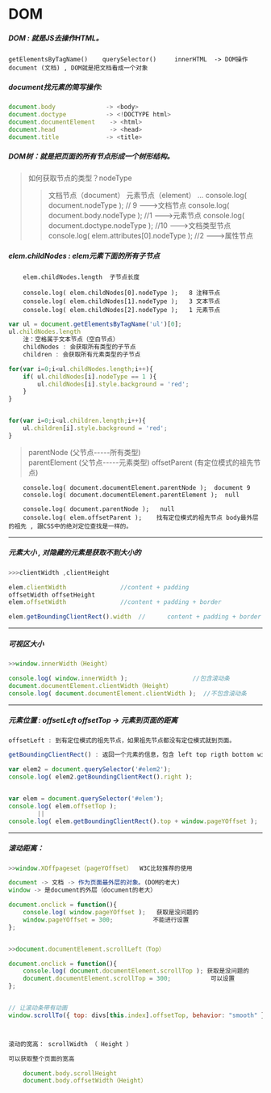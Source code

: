 # DOM

##### DOM : 就是JS去操作HTML。

    getElementsByTagName()    querySelector()     innerHTML  -> DOM操作
    document (文档) , DOM就是把文档看成一个对象



##### document找元素的简写操作:
```javascript
document.body              -> <body>
document.doctype           -> <!DOCTYPE html>
document.documentElement    -> <html>
document.head               -> <head>
document.title             -> <title>
```

##### DOM树：就是把页面的所有节点形成一个树形结构。          
> 如何获取节点的类型？nodeType   
>>文档节点（document）
>>元素节点（element）
...
> console.log( document.nodeType );               // 9 --->文档节点
> console.log( document.body.nodeType );          //1 --->元素节点
> console.log( document.doctype.nodeType );       //10 --->文档类型节点
> console.log( elem.attributes[0].nodeType );     //2 --->属性节点


##### elem.childNodes : elem元素下面的所有子节点

        elem.childNodes.length  子节点长度

        console.log( elem.childNodes[0].nodeType );   8 注释节点
        console.log( elem.childNodes[1].nodeType );   3 文本节点
        console.log( elem.childNodes[2].nodeType );   1 元素节点
        

```javascript
var ul = document.getElementsByTagName('ul')[0];
ul.childNodes.length
    注：空格属于文本节点（空白节点）
    childNodes : 会获取所有类型的子节点
    children : 会获取所有元素类型的子节点

for(var i=0;i<ul.childNodes.length;i++){
    if( ul.childNodes[i].nodeType == 1 ){
        ul.childNodes[i].style.background = 'red';
    }
}  


for(var i=0;i<ul.children.length;i++){
    ul.children[i].style.background = 'red';
} 
```



> parentNode (父节点-----所有类型)   
> parentElement   (父节点-----元素类型) 
> offsetParent   (有定位模式的祖先节点) 

       
        console.log( document.documentElement.parentNode );  document 9
        console.log( document.documentElement.parentElement );  null
        
        console.log( document.parentNode );   null
        console.log( elem.offsetParent );    找有定位模式的祖先节点 body最外层的祖先 , 跟CSS中的绝对定位查找是一样的。
      



-  - - 

##### 元素大小 ,  对隐藏的元素是获取不到大小的
```javascript
>>>clientWidth ,clientHeight

elem.clientWidth               //content + padding
offsetWidth offsetHeight 
elem.offsetWidth               //content + padding + border

elem.getBoundingClientRect().width  //      content + padding + border
```
---------------------------------------------------------------
##### 可视区大小
```javascript
>>window.innerWidth（Height）

console.log( window.innerWidth );                  //包含滚动条
document.documentElement.clientWidth（Height）
console.log( document.documentElement.clientWidth );  //不包含滚动条

```

-------


##### 元素位置 : offsetLeft  offsetTop        -> 元素到页面的距离
```javascript    
offsetLeft : 到有定位模式的祖先节点，如果祖先节点都没有定位模式就到页面。

getBoundingClientRect() : 返回一个元素的信息，包含 left top rigth bottom width height  ->  left top 是到浏览器可视区的距离

var elem2 = document.querySelector('#elem2');
console.log( elem2.getBoundingClientRect().right );


var elem = document.querySelector('#elem');
console.log( elem.offsetTop );
        ||
console.log( elem.getBoundingClientRect().top + window.pageYOffset );

```
---------

##### 滚动距离：

```javascript
>>window.XOffpageset（pageYOffset）  W3C比较推荐的使用

document -> 文档 -> 作为页面最外层的对象。(DOM的老大)
window -> 是document的外层（document的老大）

document.onclick = function(){
    console.log( window.pageYOffset );   获取是没问题的
    window.pageYOffset = 300;           不能进行设置
};


>>document.documentElement.scrollLeft（Top）

document.onclick = function(){
    console.log( document.documentElement.scrollTop ); 获取是没问题的
    document.documentElement.scrollTop = 300;           可以设置
};


// 让滚动条带有动画
window.scrollTo({ top: divs[this.index].offsetTop, behavior: "smooth" });



滚动的宽高： scrollWidth （ Height ）

可以获取整个页面的宽高

    document.body.scrollHeight 
    document.body.offsetWidth（Height）
           
```
